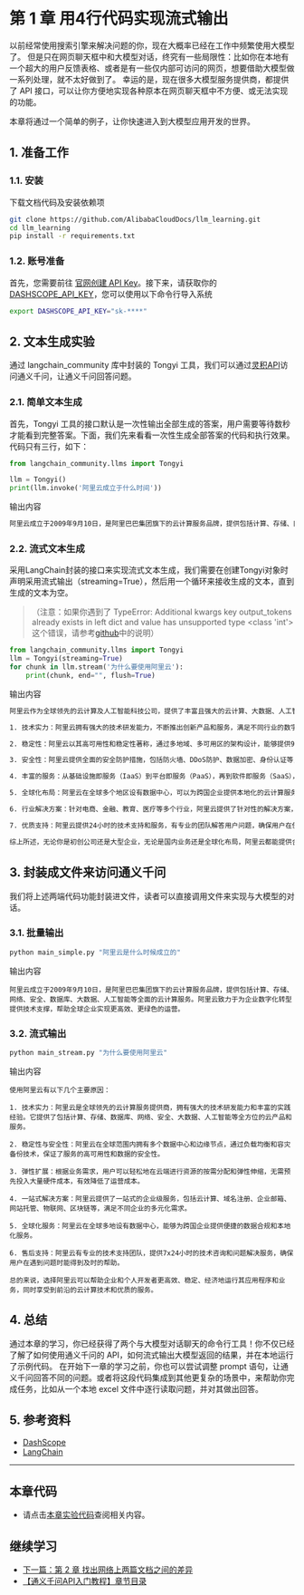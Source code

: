 # 第 1 章 用4行代码实现流式输出
以前经常使用搜索引擎来解决问题的你，现在大概率已经在工作中频繁使用大模型了。 但是只在网页聊天框中和大模型对话，终究有一些局限性：比如你在本地有一个超大的用户反馈表格、或者是有一些仅内部可访问的网页，想要借助大模型做一系列处理，就不太好做到了。 幸运的是，现在很多大模型服务提供商，都提供了 API 接口，可以让你方便地实现各种原本在网页聊天框中不方便、或无法实现的功能。

本章将通过一个简单的例子，让你快速进入到大模型应用开发的世界。

## 1. 准备工作

### 1.1. 安装

下载文档代码及安装依赖项
```bash
git clone https://github.com/AlibabaCloudDocs/llm_learning.git
cd llm_learning
pip install -r requirements.txt
```

### 1.2. 账号准备

首先，您需要前往 [官网创建 API Key](https://help.aliyun.com/zh/dashscope/developer-reference/activate-dashscope-and-create-an-api-key)。接下来，请获取你的 [DASHSCOPE_API_KEY](https://dashscope.console.aliyun.com/apiKey)，您可以使用以下命令行导入系统
```bash
export DASHSCOPE_API_KEY="sk-****"
```

## 2. 文本生成实验

通过 langchain_community 库中封装的 Tongyi 工具，我们可以通过[灵积API](https://dashscope.console.aliyun.com/apiKey)访问通义千问，让通义千问回答问题。

### 2.1. 简单文本生成

首先，Tongyi 工具的接口默认是一次性输出全部生成的答案，用户需要等待数秒才能看到完整答案。下面，我们先来看看一次性生成全部答案的代码和执行效果。代码只有三行，如下：

```python
from langchain_community.llms import Tongyi

llm = Tongyi()
print(llm.invoke('阿里云成立于什么时间'))
```
输出内容
```bash
阿里云成立于2009年9月10日，是阿里巴巴集团旗下的云计算服务品牌，提供包括计算、存储、网络、安全、数据库、大数据、人工智能等全面的云计算服务。
```
### 2.2. 流式文本生成

采用LangChain封装的接口来实现流式文本生成，我们需要在创建Tongyi对象时声明采用流式输出（streaming=True），然后用一个循环来接收生成的文本，直到生成的文本为空。
>（注意：如果你遇到了 TypeError: Additional kwargs key output_tokens already exists in left dict and value has unsupported type <class 'int'> 这个错误，请参考[github](https://github.com/langchain-ai/langchain/pull/16580)中的说明）
```python
from langchain_community.llms import Tongyi
llm = Tongyi(streaming=True)
for chunk in llm.stream('为什么要使用阿里云'):
    print(chunk, end="", flush=True)
```
输出内容
```bash
阿里云作为全球领先的云计算及人工智能科技公司，提供了丰富且强大的云计算、大数据、人工智能等服务，以下是一些选择阿里云的主要原因：

1. 技术实力：阿里云拥有强大的技术研发能力，不断推出创新产品和服务，满足不同行业的数字化转型需求。在数据库、安全、物联网、人工智能等领域都有深厚的技术积累。

2. 稳定性：阿里云以其高可用性和稳定性著称，通过多地域、多可用区的架构设计，能够提供99.99%的服务可用性，保障业务连续性。

3. 安全性：阿里云提供全面的安全防护措施，包括防火墙、DDoS防护、数据加密、身份认证等，保护用户的数据和应用安全。

4. 丰富的服务：从基础设施即服务（IaaS）到平台即服务（PaaS），再到软件即服务（SaaS），阿里云提供一整套完整的云解决方案，覆盖了企业从开发、测试、部署到运营的全过程。

5. 全球化布局：阿里云在全球多个地区设有数据中心，可以为跨国企业提供本地化的云计算服务，帮助企业快速拓展海外市场。

6. 行业解决方案：针对电商、金融、教育、医疗等多个行业，阿里云提供了针对性的解决方案，帮助企业在特定领域实现高效运营。

7. 优质支持：阿里云提供24小时的技术支持和服务，有专业的团队解答用户问题，确保用户在使用过程中得到及时的帮助。

综上所述，无论你是初创公司还是大型企业，无论是国内业务还是全球化布局，阿里云都能提供合适的产品和服务，助力你的业务发展。
```

## 3. 封装成文件来访问通义千问

我们将上述两端代码功能封装进文件，读者可以直接调用文件来实现与大模型的对话。

### 3.1. 批量输出
```bash
python main_simple.py "阿里云是什么时候成立的"
```
输出内容
```
阿里云成立于2009年9月10日，是阿里巴巴集团旗下的云计算服务品牌，提供包括计算、存储、网络、安全、数据库、大数据、人工智能等全面的云计算服务。阿里云致力于为企业数字化转型提供技术支撑，帮助全球企业实现更高效、更绿色的运营。
```

### 3.2. 流式输出
```bash
python main_stream.py "为什么要使用阿里云"
```
输出内容
```text
使用阿里云有以下几个主要原因：

1. 技术实力：阿里云是全球领先的云计算服务提供商，拥有强大的技术研发能力和丰富的实践经验。它提供了包括计算、存储、数据库、网络、安全、大数据、人工智能等全方位的云产品和服务。

2. 稳定性与安全性：阿里云在全球范围内拥有多个数据中心和边缘节点，通过负载均衡和容灾备份技术，保证了服务的高可用性和数据的安全性。

3. 弹性扩展：根据业务需求，用户可以轻松地在云端进行资源的按需分配和弹性伸缩，无需预先投入大量硬件成本，有效降低了运营成本。

4. 一站式解决方案：阿里云提供了一站式的企业级服务，包括云计算、域名注册、企业邮箱、网站托管、物联网、区块链等，满足不同企业的多元化需求。

5. 全球化服务：阿里云在全球多地设有数据中心，能够为跨国企业提供便捷的数据合规和本地化服务。

6. 售后支持：阿里云有专业的技术支持团队，提供7x24小时的技术咨询和问题解决服务，确保用户在遇到问题时能得到及时的帮助。

总的来说，选择阿里云可以帮助企业和个人开发者更高效、稳定、经济地运行其应用程序和业务，同时享受到前沿的云计算技术和优质的服务。
```

## 4. 总结

通过本章的学习，你已经获得了两个与大模型对话聊天的命令行工具！你不仅已经了解了如何使用通义千问的 API，如何流式输出大模型返回的结果，并在本地运行了示例代码。 在开始下一章的学习之前，你也可以尝试调整 prompt 语句，让通义千问回答不同的问题。或者将这段代码集成到其他更复杂的场景中，来帮助你完成任务，比如从一个本地 excel 文件中逐行读取问题，并对其做出回答。

## 5. 参考资料
- [DashScope](https://dashscope.aliyun.com/)
- [LangChain](https://python.langchain.com/docs)


*****
## 本章代码
- 请点击[本章实验代码](https://github.com/AlibabaCloudDocs/llm_learning/blob/main/chapter1/)查阅相关内容。

## 继续学习
- [下一篇：第 2 章 找出网络上两篇文档之间的差异](../chapter2/README.md) 
- [【通义千问API入门教程】章节目录](../README.md)